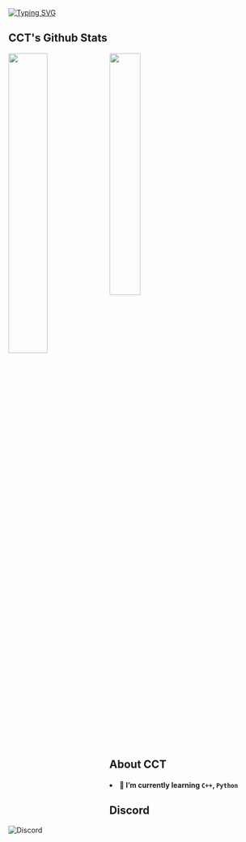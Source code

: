 <div align="left">
<a href="https://git.io/typing-svg"><img src="https://readme-typing-svg.herokuapp.com?font=Roboto+Mono&weight=900&size=30&pause=1000&color=064316&width=435&lines=Under+construction...;%E5%98%BB%E5%98%BB%E5%98%BB%EF%BC%8CGithub%EF%BC%8C%E5%95%9F%E5%8B%95%EF%BC%81" alt="Typing SVG" /></a>
</h2>
<be>    
<br>
<div>
<div>
<h2>CCT's Github Stats</h2>
<span align="left">
  <p>
  <span align="left">
  <img width="35%" src="https://github-readme-stats.vercel.app/api?username=cct1225&rank_icon=github" />
  </span>
  <img align="left" width="39%"  src="https://github-readme-stats.vercel.app/api/top-langs/?username=cct1225&layout=compact" />
  </p>
<h2>About CCT</h2>
  <div>
    <h4>
      <li>🌱 I’m currently learning <code>C++</code>, <code>Python</code>
    </h4>
  </div>
</div>
  
<h2>Discord</h2>
    <img title="Discord"  src="https://dcbadge.vercel.app/api/shield/936626659308757022"/>
</a>
  

<!--

**cct1225/cct1225** is a ✨ _special_ ✨ repository because its `README.md` (this file) appears on your GitHub profile.

Here are some ideas to get you started:

- 🔭 I’m currently working on ...
- 🌱 I’m currently learning ...
- 👯 I’m looking to collaborate on ...
- 🤔 I’m looking for help with ...
- 💬 Ask me about ...
- 📫 How to reach me: ...
- 😄 Pronouns: ...
- ⚡ Fun fact: ...
-->

